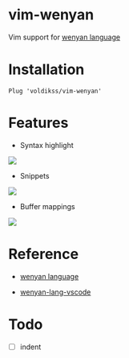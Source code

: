 # vim-wenyan

Vim support for [wenyan language](https://github.com/LingDong-/wenyan-lang)

# Installation

```vim
Plug 'voldikss/vim-wenyan'
```

# Features

- Syntax highlight

![](https://user-images.githubusercontent.com/20282795/71096977-3a283980-21ea-11ea-94e7-670fc1f9b112.PNG)

- Snippets

![](https://user-images.githubusercontent.com/20282795/71096202-dea97c00-21e8-11ea-80c6-e51459dfb4bf.gif)

- Buffer mappings

![](https://user-images.githubusercontent.com/20282795/71096204-dea97c00-21e8-11ea-9e53-0c92a294c529.gif)

# Reference

- [wenyan language](https://github.com/LingDong-/wenyan-lang)

- [wenyan-lang-vscode](https://github.com/antfu/wenyan-lang-vscode)

# Todo

- [ ] indent
